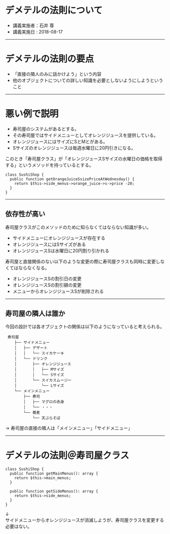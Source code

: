 # デメテルの法則について
* 講義実施者：石井 尊
* 講義実施日 : 2018-08-17

---
# デメテルの法則の要点
* 「直接の隣人のみに話かけよう」という内容
* 他のオブジェクトについての詳しい知識を必要としないようにしようということ

---
# 悪い例で説明

* 寿司屋のシステムがあるとする。
* その寿司屋ではサイドメニューとしてオレンジジュースを提供している。
* オレンジジュースにはサイズにSとMとがある。
* Sサイズのオレンジジュースは毎週水曜日に20円引きになる。

このとき「寿司屋クラス」が「オレンジジュースSサイズの水曜日の価格を取得する」というメソッドを持っているとする。

```
class SushiShop {
  public function getOrangeJuiceSsizePriceAtWednesday() {
    return $this->side_menus->orange_juice->s->price -20;
  }
}
```

---
## 依存性が高い
寿司屋クラスがこのメソッドのために知らなくてはならない知識が多い。
* サイドメニューにオレンジジュースが存在する
* オレンジジュースにはSサイズがある
* オレンジジュースSは水曜日に20円割り引かれる

寿司屋と直接関係のない以下のような変更の際に寿司屋クラスも同時に変更しなくてはならなくなる。
* オレンジジュースSの割引日の変更
* オレンジジュースSの割引額の変更
* メニューからオレンジジュースSが削除される

---
## 寿司屋の隣人は誰か
今回の設計では各オブジェクトの関係は以下のようになっていると考えられる。

```
 寿司屋
    ├── サイドメニュー
    │   ├── デザート
    │   │   └── スイカケーキ
    │   └── ドリンク
    │       ├── オレンジジュース
    │       │   ├── Mサイズ
    │       │   └── Sサイズ
    │       └── スイカスムージー
    │           └── Lサイズ
    └── メインメニュー
        ├── 寿司
        │   ├── マグロの赤身
        │   └── ・・・
        └── 蕎麦
            └── 天ぷらそば
```

→ 寿司屋の直接の隣人は「メインメニュー」「サイドメニュー」

---
# デメテルの法則＠寿司屋クラス

```
class SushiShop {
  public function getMainMenus(): array {
    return $this->main_menus;
  }

  public function getSideMenus(): array {
    return $this->side_menus;
  }
}
```

↓  
サイドメニューからオレンジジュースが消滅しようが、寿司屋クラスを変更する必要はない。
